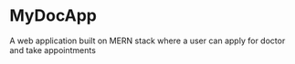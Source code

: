# MyDocApp
A web application built on MERN stack where a user can apply for doctor and take appointments
